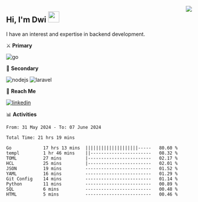 [<img src="https://komarev.com/ghpvc/?username=masred&color=green&style=flat-square&label=Profile+Views" align="right">](github.com/masred)

## Hi, I'm Dwi <img src="https://raw.githubusercontent.com/MartinHeinz/MartinHeinz/master/wave.gif" width="30px">

I have an interest and expertise in backend development.

⚔️ **Primary**

![go](https://img.shields.io/badge/---?logo=go&label=Golang&style=social)

🔪 **Secondary**

![nodejs](https://img.shields.io/badge/---?logo=node.js&label=Node.js&style=social&logoColor=green)
![laravel](https://img.shields.io/badge/---?logo=laravel&label=Laravel&style=social)

🔗 **Reach Me**

[![linkedin](https://img.shields.io/badge/---?logo=linkedin&label=LinkedIn&style=social)](https://linkedin.com/in/dwifitriyanto)

📊 **Activities**

<!--START_SECTION:waka-->

```all_time
From: 31 May 2024 - To: 07 June 2024

Total Time: 21 hrs 19 mins

Go            17 hrs 13 mins  ||||||||||||||||||||-----   80.60 %
templ         1 hr 46 mins    ||-----------------------   08.32 %
TOML          27 mins         |------------------------   02.17 %
HCL           25 mins         |------------------------   02.01 %
JSON          19 mins         -------------------------   01.52 %
YAML          16 mins         -------------------------   01.29 %
Git Config    14 mins         -------------------------   01.14 %
Python        11 mins         -------------------------   00.89 %
SQL           6 mins          -------------------------   00.48 %
HTML          5 mins          -------------------------   00.46 %
```

<!--END_SECTION:waka-->
